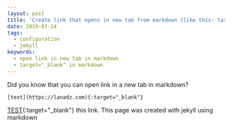 ```yaml
---
layout: post
title: 'Create link that opens in new tab from markdown (like this: target="_blank") '
date: 2019-07-24
tags:
  - configuration
  - jekyll
keywords:
  - open link in new tab in markdown
  - target="_blank" in markdown
---
```


Did you know that you can open link in a new tab in markdown?

```
[text](https://lanadz.com){:target="_blank"}
```

[TEST](https://lanadz.com){:target="_blank"} this link. This page was created with jekyll using markdown




